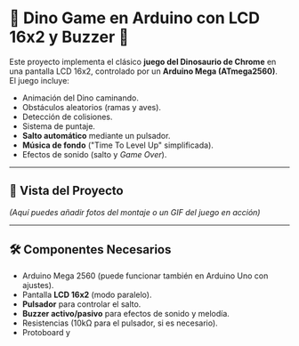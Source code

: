 # 🦖 Dino Game en Arduino con LCD 16x2 y Buzzer 🎵

Este proyecto implementa el clásico **juego del Dinosaurio de Chrome** en una pantalla LCD 16x2, controlado por un **Arduino Mega (ATmega2560)**.  
El juego incluye:

- Animación del Dino caminando.
- Obstáculos aleatorios (ramas y aves).
- Detección de colisiones.
- Sistema de puntaje.
- **Salto automático** mediante un pulsador.
- **Música de fondo** ("Time To Level Up" simplificada).
- Efectos de sonido (salto y *Game Over*).

---

## 📸 Vista del Proyecto

*(Aquí puedes añadir fotos del montaje o un GIF del juego en acción)*

---

## 🛠️ Componentes Necesarios

- Arduino Mega 2560 (puede funcionar también en Arduino Uno con ajustes).
- Pantalla **LCD 16x2** (modo paralelo).
- **Pulsador** para controlar el salto.
- **Buzzer activo/pasivo** para efectos de sonido y melodía.
- Resistencias (10kΩ para el pulsador, si es necesario).
- Protoboard y
